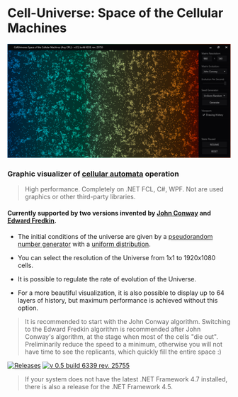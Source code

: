 # Cell-Universe: Space of the Cellular Machines

![Actual State](https://raw.githubusercontent.com/Art-Stea1th/Cell-Universe/master/Screenshots/main.png)

### Graphic visualizer of [cellular automata](https://en.wikipedia.org/wiki/Cellular_automaton) operation

> High performance. Completely on .NET FCL, C#, WPF. Not are used graphics or other third-party libraries.

#### Currently supported by two versions invented by [John Conway](https://en.wikipedia.org/wiki/John_Horton_Conway) and [Edward Fredkin](https://en.wikipedia.org/wiki/Edward_Fredkin).


* The initial conditions of the universe are given by a [pseudorandom number generator](https://en.wikipedia.org/wiki/Pseudorandom_number_generator) with a [uniform distribution](https://en.wikipedia.org/wiki/Uniform_distribution_(continuous)).

* You can select the resolution of the Universe from 1x1 to 1920x1080 cells.
* It is possible to regulate the rate of evolution of the Universe.
* For a more beautiful visualization, it is also possible to display up to 64 layers of history, but maximum performance is achieved without this option.

> It is recommended to start with the John Conway algorithm. Switching to the Edward Fredkin algorithm is recommended after John Conway's algorithm, at the stage when most of the cells "die out". Preliminarily reduce the speed to a minimum, otherwise you will not have time to see the replicants, which quickly fill the entire space :)

[![Releases](https://img.shields.io/badge/Releases-All-green.svg?style=flat-square&colorB=9FB861)](https://github.com/Art-Stea1th/Cell-Universe/releases) [![v 0.5 build 6339 rev. 25755](https://img.shields.io/badge/v%200.5%20build%206339%20rev.%2025755-Latest-green.svg?style=flat-square&colorB=9FB861)](https://github.com/Art-Stea1th/Cell-Universe/releases/tag/0.5.6339.25755)

> If your system does not have the latest .NET Framework 4.7 installed, there is also a release for the .NET Framework 4.5.
